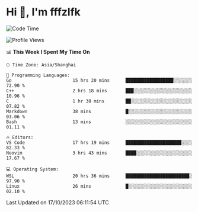# Hi 👋, I'm fffzlfk

<!--START_SECTION:waka-->
![Code Time](http://img.shields.io/badge/Code%20Time-519%20hrs%2023%20mins-blue)

![Profile Views](http://img.shields.io/badge/Profile%20Views-0-blue)

📊 **This Week I Spent My Time On** 

```text
🕑︎ Time Zone: Asia/Shanghai

💬 Programming Languages: 
Go                       15 hrs 20 mins      ██████████████████░░░░░░░   72.90 % 
C++                      2 hrs 18 mins       ███░░░░░░░░░░░░░░░░░░░░░░   10.96 % 
C                        1 hr 38 mins        ██░░░░░░░░░░░░░░░░░░░░░░░   07.82 % 
Markdown                 38 mins             █░░░░░░░░░░░░░░░░░░░░░░░░   03.06 % 
Bash                     13 mins             ░░░░░░░░░░░░░░░░░░░░░░░░░   01.11 % 

🔥 Editors: 
VS Code                  17 hrs 19 mins      █████████████████████░░░░   82.33 % 
Neovim                   3 hrs 43 mins       ████░░░░░░░░░░░░░░░░░░░░░   17.67 % 

💻 Operating System: 
WSL                      20 hrs 36 mins      ████████████████████████░   97.90 % 
Linux                    26 mins             █░░░░░░░░░░░░░░░░░░░░░░░░   02.10 % 
```


 Last Updated on 17/10/2023 06:11:54 UTC
<!--END_SECTION:waka-->
